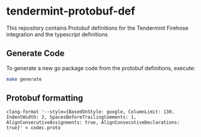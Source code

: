 # tendermint-protobuf-def

This repository contains Protobuf definitions for the Tendermint Firehose integration and the typescript definitions

## Generate Code

To generate a new go package code from the protobuf definitions, execute:

```bash
make generate
```

## Protobuf formatting

```
clang-format '--style={BasedOnStyle: google, ColumnLimit: 130, IndentWidth: 2, SpacesBeforeTrailingComments: 1, AlignConsecutiveAssignments: true, AlignConsecutiveDeclarations: true}' < codec.proto
```
